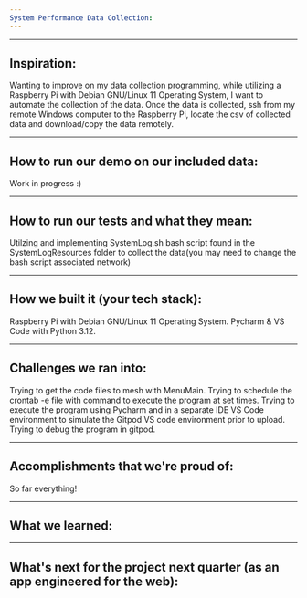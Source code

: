 ```yaml
---
System Performance Data Collection:
---
```


---
Inspiration:
---
Wanting to improve on my data collection programming, while utilizing a Raspberry Pi with Debian GNU/Linux 11 Operating System, I want to automate the collection of the data. Once the data is collected, ssh from my remote Windows computer to the Raspberry Pi, locate the csv of collected data and download/copy the data remotely.

---
How to run our demo on our included data:
---
Work in progress :)

---
How to run our tests and what they mean:
---
Utilzing and implementing SystemLog.sh bash script found in the SystemLogResources folder to collect the data(you may need to change the bash script associated network)


---
How we built it (your tech stack):
---
Raspberry Pi with Debian GNU/Linux 11 Operating System.
Pycharm & VS Code with Python 3.12.


---
Challenges we ran into:
---
Trying to get the code files to mesh with MenuMain.
Trying to schedule the crontab -e file with command to execute the program at set times.
Trying to execute the program using Pycharm and in a separate IDE VS Code environment to simulate the Gitpod VS code environment prior to upload. 
Trying to debug the program in gitpod. 
 
---
Accomplishments that we're proud of:
---
So far everything!

---
What we learned:
---


---
What's next for the project next quarter (as an app engineered for the web):
---
